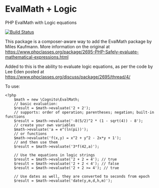 # EvalMath + Logic
PHP EvalMath with Logic equations

[![Build Status](https://travis-ci.com/joshbmarshall/evalmathlogic.svg?branch=master)](https://travis-ci.org/joshbmarshall/evalmathlogic)

This package is a composer-aware way to add the EvalMath package by Miles Kaufmann.
More information on the original at https://www.phpclasses.org/package/2695-PHP-Safely-evaluate-mathematical-expressions.html

Added to this is the ability to evaluate logic equations, as per the code by Lee Eden posted at https://www.phpclasses.org/discuss/package/2695/thread/4/

To use:

	<?php
		$math = new \Cognito\EvalMath;
		// basic evaluation:
		$result = $math->evaluate('2 + 2');
		// supports: order of operation; parentheses; negation; built-in functions
		$result = $math->evaluate('-8(5/2)^2 * (1 - sqrt(4)) - 8');
		// create your own variables
		$math->evaluate('a = e^(ln(pi))');
		// or functions
		$math->evaluate('f(x,y) = x^2 + y^2 - 2x*y + 1');
		// and then use them
		$result = $math->evaluate('3*f(42,a)');

		// Use the equations in logic strings
		$result = $math->evaluate('2 + 2 = 4'); // true
		$result = $math->evaluate('2 + 2 < 4'); // false
		$result = $math->evaluate('2 + 2 >= 4'); // true

		// Use dates as well, they are converted to seconds from epoch
		$result = $math->evaluate('date(y,m,d,h,m)');
